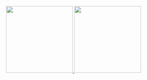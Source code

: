 <div align="center">
  <a href="https://github.com/HeitorAxe">
  <img height="180em" src="https://github-readme-stats.vercel.app/api?username=HeitorAxe&show_icons=true&theme=radical"/>
  <img height="180em" src="https://github-readme-stats.vercel.app/api/top-langs/?username=HeitorAxe&layout=compact&"/>
</div>
  

